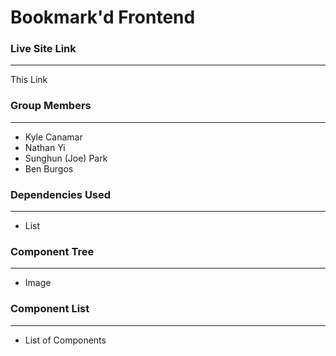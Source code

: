 # Bookmark'd Frontend

### Live Site Link
---
This Link

### Group Members
---
- Kyle Canamar
- Nathan Yi
- Sunghun (Joe) Park
- Ben Burgos

### Dependencies Used
---
- List

### Component Tree
---
- Image

### Component List
---
- List of Components